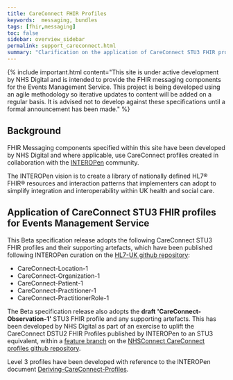 ```yaml
---
title: CareConnect FHIR Profiles
keywords:  messaging, bundles
tags: [fhir,messaging]
toc: false
sidebar: overview_sidebar
permalink: support_careconnect.html
summary: "Clarification on the application of CareConnect STU3 FHIR profiles for Events Management Service (EMS) event messages"
---
```


{% include important.html content="This site is under active development by NHS Digital and is intended to provide the FHIR messaging components for the Events Management Service. This project is being developed using an agile methodology so iterative updates to content will be added on a regular basis. It is advised not to develop against these specifications until a formal announcement has been made." %}

## Background ##
FHIR Messaging components specified within this site have been developed by NHS Digital and where applicable, use CareConnect profiles created in collaboration with the [INTEROPen](http://interopen.org) community. 

The INTEROPen vision is to create a library of nationally defined HL7® FHIR® resources and interaction patterns that implementers can adopt to simplify integration and interoperability within UK health and social care.

## Application of CareConnect STU3 FHIR profiles for Events Management Service ##

This Beta specification release adopts the following CareConnect STU3 FHIR profiles and their supporting artefacts, which have been published following INTEROPen curation on the [HL7-UK github repository](https://github.com/HL7-UK/CareConnect-profiles-STU3/):

- CareConnect-Location-1
- CareConnect-Organization-1
- CareConnect-Patient-1
- CareConnect-Practitioner-1
- CareConnect-PractitionerRole-1


The Beta specification release also adopts the **draft** **'CareConnect-Observation-1'** STU3 FHIR profile and any supporting artefacts. This has been developed by NHS Digital as part of an exercise to uplift the CareConnect DSTU2 FHIR Profiles published by INTEROPen to an STU3 equivalent, within a [feature branch](https://github.com/nhsconnect/CareConnect-profiles/tree/feature/stu3) on the [NHSConnect CareConnect profiles github repository](https://github.com/nhsconnect/CareConnect-profiles).

Level 3 profiles have been developed with reference to the INTEROPen document [Deriving-CareConnect-Profiles](https://docs.google.com/document/d/1Fe6_w78BiNKwAnmsJi0-oQe7TRc2VpFqUQGpdpbkn7s/edit#heading=h.v4n7w91x36ud).


